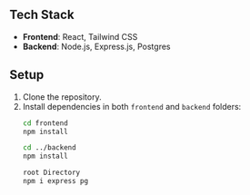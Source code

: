 
## Tech Stack
- **Frontend**: React, Tailwind CSS
- **Backend**: Node.js, Express.js, Postgres

## Setup
1. Clone the repository.
2. Install dependencies in both `frontend` and `backend` folders:
   ```bash
   cd frontend
   npm install

   cd ../backend
   npm install

   root Directory
   npm i express pg 
